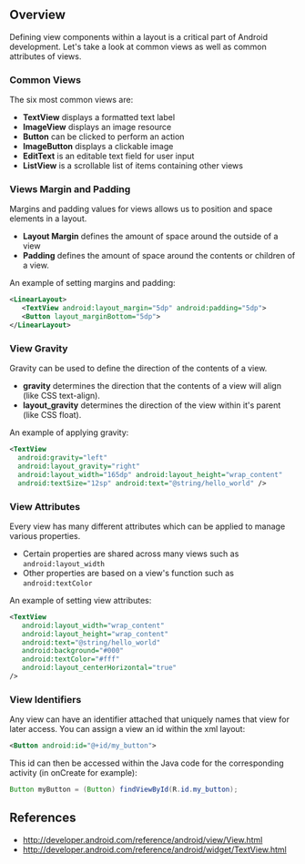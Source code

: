 ## Overview

Defining view components within a layout is a critical part of Android development. Let's take a look at common views as well as common attributes of views.

### Common Views

The six most common views are:

 * **TextView** displays a formatted text label
 * **ImageView** displays an image resource
 * **Button** can be clicked to perform an action
 * **ImageButton** displays a clickable image
 * **EditText** is an editable text field for user input
 * **ListView** is a scrollable list of items containing other views

### Views Margin and Padding

Margins and padding values for views allows us to position and space elements in a layout.

* **Layout Margin** defines the amount of space around the outside of a view
* **Padding** defines the amount of space around the contents or children of a view.

An example of setting margins and padding:

```xml
<LinearLayout>
   <TextView android:layout_margin="5dp" android:padding="5dp">
   <Button layout_marginBottom="5dp">
</LinearLayout>
```

### View Gravity

Gravity can be used to define the direction of the contents of a view.

* **gravity** determines the direction that the contents of a view will align (like CSS text-align).
* **layout_gravity** determines the direction of the view within it's parent (like CSS float).

An example of applying gravity:

```xml
<TextView
  android:gravity="left"
  android:layout_gravity="right"
  android:layout_width="165dp" android:layout_height="wrap_content"
  android:textSize="12sp" android:text="@string/hello_world" />
```

### View Attributes

Every view has many different attributes which can be applied to manage various properties.

* Certain properties are shared across many views such as `android:layout_width`
* Other properties are based on a view's function such as `android:textColor`

An example of setting view attributes:

```xml
<TextView
   android:layout_width="wrap_content"
   android:layout_height="wrap_content"
   android:text="@string/hello_world"
   android:background="#000"
   android:textColor="#fff"
   android:layout_centerHorizontal="true"
/>
```

### View Identifiers

Any view can have an identifier attached that uniquely names that view for later access. You can assign a view an id within the xml layout:

```xml
<Button android:id="@+id/my_button">

```

This id can then be accessed within the Java code for the corresponding activity (in onCreate for example):

```java
Button myButton = (Button) findViewById(R.id.my_button);
```

## References

 * <http://developer.android.com/reference/android/view/View.html>
 * <http://developer.android.com/reference/android/widget/TextView.html>